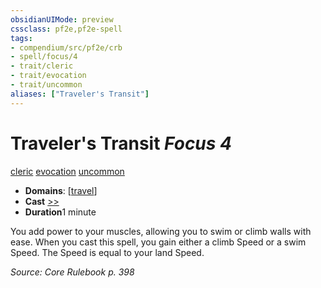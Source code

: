 ```yaml
---
obsidianUIMode: preview
cssclass: pf2e,pf2e-spell
tags:
- compendium/src/pf2e/crb
- spell/focus/4
- trait/cleric
- trait/evocation
- trait/uncommon
aliases: ["Traveler's Transit"]
---
```

# Traveler's Transit *Focus 4*   
[cleric](/rules/traits/cleric.md)  [evocation](/rules/traits/evocation.md)  [uncommon](/rules/traits/uncommon.md)  

- **Domains**: [[travel](/compendium/setting/domains.md#Travel)]
- **Cast** [>>](/rules/core-rulebook/chapter-9-playing-the-game.md#Actions "Two-Action") 
- **Duration**1 minute

You add power to your muscles, allowing you to swim or climb walls with ease. When you cast this spell, you gain either a climb Speed or a swim Speed. The Speed is equal to your land Speed.

*Source: Core Rulebook p. 398*